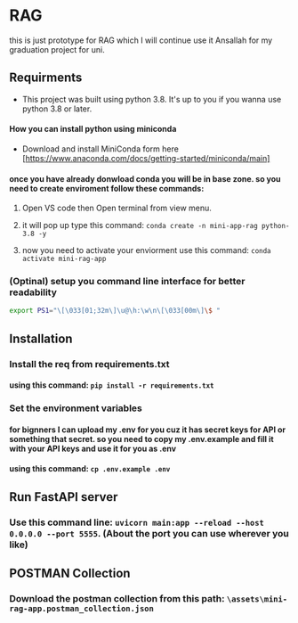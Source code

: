 # RAG

this is just prototype for RAG which I will continue use it Ansallah for my graduation project for uni.

## Requirments

- This project was built using python 3.8. It's up to you if you wanna use python 3.8 or later.

#### How you can install python using miniconda

 - Download and install MiniConda form here [https://www.anaconda.com/docs/getting-started/miniconda/main]


#### once you have already donwload conda you will be in base zone. so you need to create enviroment follow these commands:

1) Open VS code then Open terminal from view menu.

2) it will pop up type this command: ``` conda create -n mini-app-rag python-3.8 -y ```

3) now you need to activate your enviorment use this command: ```conda activate mini-rag-app```

### (Optinal) setup you command line interface for better readability

```bash
export PS1="\[\033[01;32m\]\u@\h:\w\n\[\033[00m\]\$ "
```

## Installation

### Install the req from requirements.txt
#### using this command: ```pip install -r requirements.txt```


### Set the environment variables

#### for bignners I can upload my .env for you cuz it has secret keys for API or something that secret. so you need to copy my .env.example and fill it with your API keys and use it for you as .env

#### using this command: ```cp .env.example .env```

## Run FastAPI server

### Use this command line: ```uvicorn main:app --reload --host 0.0.0.0 --port 5555```. (About the port you can use wherever you like)

## POSTMAN Collection

### Download the postman collection from this path: ```\assets\mini-rag-app.postman_collection.json```